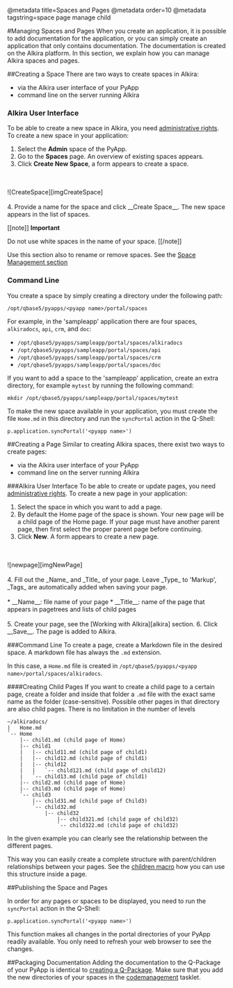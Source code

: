 @metadata title=Spaces and Pages
@metadata order=10
@metadata tagstring=space page manage child

[qpcreate]: #/Q-Packages/QPCreate
[codetasklet]: #/Q-Packages/CodeManagement
[child]: #/alkiradocs/Macros/MacroChildren
[admin]: #/alkiradocs/UserGroupMgmt
[alkira]: #/alkiradocs/WorkingWithAlkira
[spacemgmt]: #/alkiradocs/SpaceMgmt
[imgCreateSpace]: images/images50/md_images/newspace.png
[imgNewPage]: images/images50/md_images/newpage.png


#Managing Spaces and Pages
When you create an application, it is possible to add documentation for the application, or you can simply create an application that only contains documentation.
The documentation is created on the Alkira platform.
In this section, we explain how you can manage Alkira spaces and pages.


##Creating a Space
There are two ways to create spaces in Alkira:

* via the Alkira user interface of your PyApp
* command line on the server running Alkira


### Alkira User Interface
To be able to create a new space in Alkira, you need [administrative rights][admin]. 
To create a new space in your application:

1. Select the __Admin__ space of the PyApp.
2. Go to the __Spaces__ page. An overview of existing spaces appears.
3. Click __Create New Space__, a form appears to create a space.
<br/>
<br/>
![CreateSpace][imgCreateSpace]
<br/>
<br/>
4. Provide a name for the space and click __Create Space__. 
The new space appears in the list of spaces.

[[note]]
**Important**

Do not use white spaces in the name of your space.
[[/note]]

Use this section also to rename or remove spaces. See the [Space Management section][spacemgmt]


### Command Line
You create a space by simply creating a directory under the following path:

    /opt/qbase5/pyapps/<pyapp name>/portal/spaces
    
For example, in the 'sampleapp' application there are four spaces, `alkiradocs`, `api`, `crm`, and `doc`:

* `/opt/qbase5/pyapps/sampleapp/portal/spaces/alkiradocs`
* `/opt/qbase5/pyapps/sampleapp/portal/spaces/api`
* `/opt/qbase5/pyapps/sampleapp/portal/spaces/crm`
* `/opt/qbase5/pyapps/sampleapp/portal/spaces/doc`
    

If you want to add a space to the 'sampleapp' application, create an extra directory, for example `mytest` by running the following command:

    mkdir /opt/qbase5/pyapps/sampleapp/portal/spaces/mytest

To make the new space available in your application, you must create the file `Home.md` in this directory and run the `syncPortal` action in the Q-Shell:

    p.application.syncPortal('<pyapp name>')
 

##Creating a Page
Similar to creating Alkira spaces, there exist two ways to create pages:

* via the Alkira user interface of your PyApp
* command line on the server running Alkira


###Alkira User Interface
To be able to create or update pages, you need [administrative rights][admin].
To create a new page in your application:

1. Select the space in which you want to add a page.
2. By default the Home page of the space is shown. Your new page will be a child page of the Home page. 
If your page must have another parent page, then first select the proper parent page before continuing. 
3. Click __New__. A form appears to create a new page.
<br/>
<br/>
![newpage][imgNewPage]
<br/>
<br/>
4. Fill out the _Name_ and _Title_ of your page. Leave _Type_ to 'Markup', _Tags_ are automatically added when saving your page.
<br/>
<br/>
	* __Name__: file name of your page
	* __Title__: name of the page that appears in pagetrees and lists of child pages
<br/>
<br/>
5. Create your page, see the [Working with Alkira][alkira] section.
6. Click __Save__. The page is added to Alkira.


###Command Line
To create a page, create a Markdown file in the desired space. A markdown file has always the `.md` extension.

In this case, a `Home.md` file is created in `/opt/qbase5/pyapps/<pyapp name>/portal/spaces/alkiradocs`. 


####Creating Child Pages
If you want to create a child page to a certain page, create a folder and inside that folder a `.md` file with the exact same name as the folder (case-sensitive). Possible other pages in that directory are also child pages.
There is no limitation in the number of levels


    ~/alkiradocs/
    |	Home.md
    `-- Home
	    |-- child1.md (child page of Home)
        |-- child1 
        |	|-- child11.md (child page of child1)
        |	|-- child12.md (child page of child1)
        |   |-- child12
        |	|   `-- child121.md (child page of child12) 
        |   `-- child13.md (child page of child1)
	    |-- child2.md (child page of Home)
	    |-- child3.md (child page of Home)
	    `-- child3    
	        |-- child31.md (child page of Child3)
	        `-- child32.md
	            |-- child32
	            	|-- child321.md (child page of child32)
	            	`-- child322.md (child page of child32)
        
In the given example you can clearly see the relationship between the different pages.

This way you can easily create a complete structure with parent/children relationships between your pages. See the [children macro][child] how you can use this structure inside a page.


##Publishing the Space and Pages

In order for any pages or spaces to be displayed, you need to run the `syncPortal` action in the Q-Shell:

    p.application.syncPortal('<pyapp name>')

This function makes all changes in the portal directories of your PyApp readily available. You only need to refresh your web browser to see the changes.


##Packaging Documentation
Adding the documentation to the Q-Package of your PyApp is identical to [creating a Q-Package][qpcreate]. Make sure that you add the new directories of your spaces in the [codemanagement][codetasklet] tasklet.